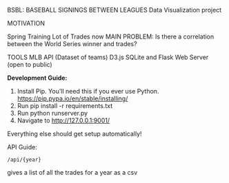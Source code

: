 BSBL: BASEBALL SIGNINGS BETWEEN LEAGUES
Data Visualization project

MOTIVATION

Spring Training
Lot of Trades now
MAIN PROBLEM: Is there a correlation between the World Series winner and trades?

TOOLS
MLB API (Dataset of teams)
D3.js
SQLite and Flask
Web Server (open to public)



**Development Guide:**

1. Install Pip. You'll need this if you ever use Python. https://pip.pypa.io/en/stable/installing/
2. Run pip install -r requirements.txt
3. Run python runserver.py
4. Navigate to http://127.0.0.1:9001/

Everything else should get setup automatically!

API Guide:
```
/api/{year}
```
gives a list of all the trades for a year as a csv
